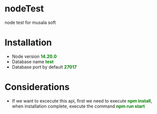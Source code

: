 # nodeTest

node test for musala soft

# Installation

- Node version <strong style="color: green">14.20.0</strong>
- Database name <strong style="color: green">test</strong>
- Database port by default <strong style="color: green">27017</strong>

# Considerations

- If we want to excecute this api, first we need to execute <strong style="color: green; cursor: pointer">npm
  install</strong>,<br> when installation complete, execute the command <strong style="color: green; crusor: pointer">
  npm run start</strong>
